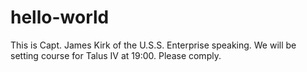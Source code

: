 # hello-world
This is Capt. James Kirk of the U.S.S. Enterprise speaking. We will be setting course for Talus IV at 19:00. Please comply.
